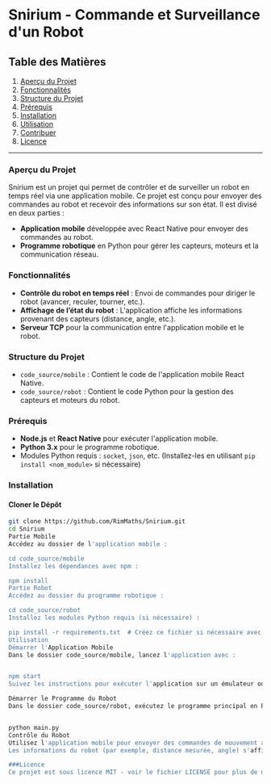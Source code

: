 # Snirium - Commande et Surveillance d'un Robot

## Table des Matières
1. [Aperçu du Projet](#aperçu-du-projet)
2. [Fonctionnalités](#fonctionnalités)
3. [Structure du Projet](#structure-du-projet)
4. [Prérequis](#prérequis)
5. [Installation](#installation)
6. [Utilisation](#utilisation)
7. [Contribuer](#contribuer)
8. [Licence](#licence)

---

### Aperçu du Projet

Snirium est un projet qui permet de contrôler et de surveiller un robot en temps réel via une application mobile. Ce projet est conçu pour envoyer des commandes au robot et recevoir des informations sur son état. Il est divisé en deux parties :
- **Application mobile** développée avec React Native pour envoyer des commandes au robot.
- **Programme robotique** en Python pour gérer les capteurs, moteurs et la communication réseau.

### Fonctionnalités

- **Contrôle du robot en temps réel** : Envoi de commandes pour diriger le robot (avancer, reculer, tourner, etc.).
- **Affichage de l’état du robot** : L'application affiche les informations provenant des capteurs (distance, angle, etc.).
- **Serveur TCP** pour la communication entre l'application mobile et le robot.

### Structure du Projet

- `code_source/mobile` : Contient le code de l'application mobile React Native.
- `code_source/robot` : Contient le code Python pour la gestion des capteurs et moteurs du robot.

### Prérequis

- **Node.js** et **React Native** pour exécuter l'application mobile.
- **Python 3.x** pour le programme robotique.
- Modules Python requis : `socket`, `json`, etc. (Installez-les en utilisant `pip install <nom_module>` si nécessaire)

### Installation

#### Cloner le Dépôt
```bash
git clone https://github.com/RimMaths/Snirium.git
cd Snirium
Partie Mobile
Accédez au dossier de l'application mobile :

cd code_source/mobile
Installez les dépendances avec npm :

npm install
Partie Robot
Accédez au dossier du programme robotique :

cd code_source/robot
Installez les modules Python requis (si nécessaire) :

pip install -r requirements.txt  # Créez ce fichier si nécessaire avec les dépendances
Utilisation
Démarrer l'Application Mobile
Dans le dossier code_source/mobile, lancez l'application avec :


npm start
Suivez les instructions pour exécuter l'application sur un émulateur ou un appareil physique.

Démarrer le Programme du Robot
Dans le dossier code_source/robot, exécutez le programme principal en Python :


python main.py
Contrôle du Robot
Utilisez l'application mobile pour envoyer des commandes de mouvement au robot.
Les informations du robot (par exemple, distance mesurée, angle) s'affichent dans l'interface.

###Licence
Ce projet est sous licence MIT - voir le fichier LICENSE pour plus de détails.
